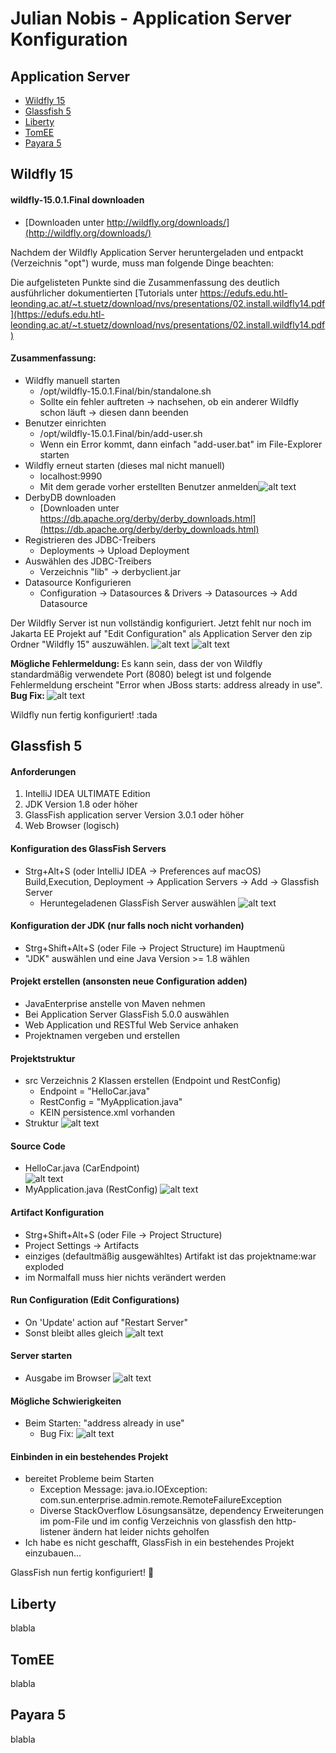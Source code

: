 # Julian Nobis - Application Server Konfiguration

## Application Server

 - [Wildfly 15](#wildfly-15)
 - [Glassfish 5](#glassfish-5)
 - [Liberty](#liberty)
 - [TomEE](#tomee)
 - [Payara 5](#payara-5)

## Wildfly 15 
#### wildfly-15.0.1.Final downloaden
- [Downloaden unter http://wildfly.org/downloads/](http://wildfly.org/downloads/)<br>

Nachdem der Wildfly Application Server heruntergeladen und entpackt (Verzeichnis "opt") wurde, muss man folgende Dinge beachten:

Die aufgelisteten Punkte sind die Zusammenfassung des deutlich ausführlicher dokumentierten [Tutorials unter https://edufs.edu.htl-leonding.ac.at/~t.stuetz/download/nvs/presentations/02.install.wildfly14.pdf](https://edufs.edu.htl-leonding.ac.at/~t.stuetz/download/nvs/presentations/02.install.wildfly14.pdf)

#### Zusammenfassung:
- Wildfly manuell starten
  - /opt/wildfly-15.0.1.Final/bin/standalone.sh
  - Sollte ein fehler auftreten -> nachsehen, ob ein anderer Wildfly schon läuft -> diesen dann beenden
- Benutzer einrichten
  - /opt/wildfly-15.0.1.Final/bin/add-user.sh
  - Wenn ein Error kommt, dann einfach "add-user.bat" im File-Explorer starten
- Wildfly erneut starten (dieses mal nicht manuell)
  - localhost:9990
  - Mit dem gerade vorher erstellten Benutzer anmelden![alt text](images_application_server/04.png)
- DerbyDB downloaden
  - [Downloaden unter https://db.apache.org/derby/derby_downloads.html](https://db.apache.org/derby/derby_downloads.html)
- Registrieren des JDBC-Treibers
  - Deployments -> Upload Deployment
- Auswählen des JDBC-Treibers
  - Verzeichnis "lib" -> derbyclient.jar
- Datasource Konfigurieren
  - Configuration -> Datasources & Drivers -> Datasources -> Add Datasource

Der Wildfly Server ist nun vollständig konfiguriert. Jetzt fehlt nur noch im Jakarta EE Projekt auf "Edit Configuration" als Application Server den zip Ordner "Wildfly 15" auszuwählen.
![alt text](images_application_server/01.png)
![alt text](images_application_server/02.png)

<b>Mögliche Fehlermeldung: </b>Es kann sein, dass der von Wildfly standardmäßig verwendete Port (8080) belegt ist und folgende Fehlermeldung erscheint "Error when JBoss starts: address already in use".<br>
<b>Bug Fix: </b> ![alt text](images_application_server/05.png) 

Wildfly nun fertig konfiguriert! :tada

## Glassfish 5
#### Anforderungen
1. IntelliJ IDEA ULTIMATE Edition
2. JDK Version 1.8 oder höher
3. GlassFish application server Version 3.0.1 oder höher
4. Web Browser (logisch)

#### Konfiguration des GlassFish Servers
- Strg+Alt+S (oder IntelliJ IDEA -> Preferences auf macOS) Build,Execution, Deployment -> Application Servers -> Add -> Glassfish Server<br>
  - Heruntegeladenen GlassFish Server auswählen
![alt text](images_application_server/06.png)

#### Konfiguration der JDK (nur falls noch nicht vorhanden)
- Strg+Shift+Alt+S (oder File -> Project Structure) im Hauptmenü
- "JDK" auswählen und eine Java Version >= 1.8 wählen

#### Projekt erstellen (ansonsten neue Configuration adden)
- JavaEnterprise anstelle von Maven nehmen
- Bei Application Server GlassFish 5.0.0 auswählen
- Web Application und RESTful Web Service anhaken
- Projektnamen vergeben und erstellen

#### Projektstruktur
- src Verzeichnis 2 Klassen erstellen (Endpoint und RestConfig)
  - Endpoint = "HelloCar.java"
  - RestConfig = "MyApplication.java"
  - KEIN persistence.xml vorhanden
-  Struktur
![alt text](images_application_server/11.png)
#### Source Code
- HelloCar.java (CarEndpoint)<br>
![alt text](images_application_server/09.png) 
- MyApplication.java (RestConfig)
![alt text](images_application_server/10.png)

#### Artifact Konfiguration
- Strg+Shift+Alt+S (oder File -> Project Structure)
- Project Settings -> Artifacts
- einziges (defaultmäßig ausgewähltes) Artifakt ist das projektname:war exploded
- im Normalfall muss hier nichts verändert werden 

#### Run Configuration (Edit Configurations)
- On 'Update' action auf "Restart Server"
- Sonst bleibt alles gleich 
![alt text](images_application_server/12.png)

#### Server starten
- Ausgabe im Browser
![alt text](images_application_server/08.png)

#### Mögliche Schwierigkeiten
- Beim Starten: "address already in use"
  - Bug Fix:
  ![alt text](images_application_server/07.png)

#### Einbinden in ein bestehendes Projekt
- bereitet Probleme beim Starten
  - Exception Message: java.io.IOException: com.sun.enterprise.admin.remote.RemoteFailureException
  - Diverse StackOverflow Lösungsansätze, dependency Erweiterungen im pom-File und im config Verzeichnis von glassfish den http-listener ändern hat leider nichts geholfen
- Ich habe es nicht geschafft, GlassFish in ein bestehendes Projekt einzubauen...

GlassFish nun fertig konfiguriert! :tada:

## Liberty 
blabla

## TomEE
blabla

## Payara 5
blabla
